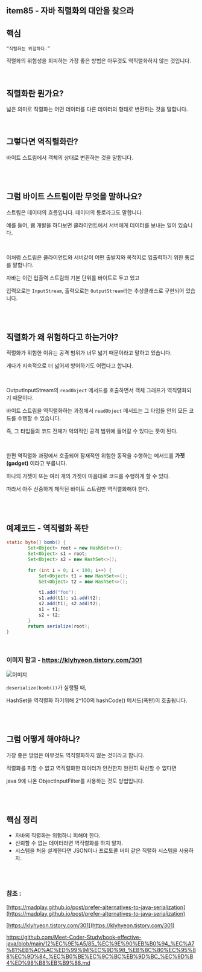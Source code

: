 ## item85 - 자바 직렬화의 대안을 찾으라

## 핵심

```
“직렬화는 위험하다.”
```

직렬화의 위험성을 회피하는 가장 좋은 방법은 아무것도 역직렬화하지 않는 것입니다.

<br>

## 직렬화란 뭔가요?

넓은 의미로 직렬화는 어떤 데이터를 다른 데이터의 형태로 변환하는 것을 말합니다.

<br>

## 그렇다면 역직렬화란?

바이트 스트림에서 객체의 상태로 변환하는 것을 말합니다.

<br><br>

## 그럼 바이트 스트림이란 무엇을 말하나요?

스트림은 데이터의 흐름입니다. 데이터의 통로라고도 말합니다.

예를 들어, 웹 개발을 하다보면 클라이언트에서 서버에게 데이터를 보내는 일이 있습니다.

<br>

이처럼 스트림은 클라이언트와 서버같이 어떤 출발지와 목적지로 입출력하기 위한 통로를 말합니다.

자바는 이런 입출력 스트림의 기본 단위를 바이트로 두고 있고 

입력으로는 `InputStream`, 출력으로는 `OutputStream`라는 추상클래스로 구현되어 있습니다.

<br><br>

## 직렬화가 왜 위험하다고 하는거야?

직렬화가 위험한 이유는 공격 범위가 너무 넓기 때문이라고 말하고 있습니다. 

게다가 지속적으로 더 넓어져 방어하기도 어렵다고 합니다. 

<br>

OutputInputStream의 `readObject` 메서드를 호출하면서 객체 그래프가 역직렬화되기 때문이다.

바이트 스트림을 역직렬화하는 과정에서 `readObject` 메서드는 그 타입들 안의 모든 코드를 수행할 수 있습니다. 

즉, 그 타입들의 코드 전체가 악의적인 공격 범위에 들어갈 수 있다는 뜻이 된다.

<br>

한편 역직렬화 과정에서 호출되어 잠재적인 위험한 동작을 수행하는 메서드를 **가젯(gadget)** 이라고 부릅니다. 

하나의 가젯이 또는 여러 개의 가젯이 마음대로 코드를 수행하게 할 수 있다. 

따라서 아주 신중하게 제작된 바이트 스트림만 역직렬화해야 한다.

<br><br>

## 예제코드 - 역직렬화 폭탄

```java
static byte[] bomb() {
        Set<Object> root = new HashSet<>();
        Set<Object> s1 = root;
        Set<Object> s2 = new HashSet<>();

        for (int i = 0; i < 100; i++) {
            Set<Object> t1 = new HashSet<>();
            Set<Object> t2 = new HashSet<>();

            t1.add("foo");
            s1.add(t1); s1.add(t2);
            s2.add(t1); s2.add(t2);
            s1 = t1;
            s2 = t2;
        }
        return serialize(root);
}
```

<br>

### 이미지 참고 - https://klyhyeon.tistory.com/301 

![이미지](/12강/item85.PNG)

`deserialize(bomb())`가 실행될 때, 

HashSet을 역직렬화 하기위해 2^100의 hashCode() 메서드(폭탄)이 호출됩니다. 

<br><br>

## 그럼 어떻게 해야하나?

가장 좋은 방법은 아무것도 역직렬화하지 않는 것이라고 합니다. 

직렬화를 피할 수 없고 역직렬화한 데이터가 안전한지 완전히 확신할 수 없다면 

java 9에 나온 ObjectInputFilter를 사용하는 것도 방법입니다. 

<br><br>

## 핵심 정리

- 자바의 직렬화는 위험하니 피해야 한다.
- 신뢰할 수 없는 데이터라면 역직렬화를 하지 말자.
- 시스템을 처음 설계한다면 JSON이나 프로토콜 버퍼 같은 직렬화 시스템을 사용하자.



<br><br>

### 참조 : 

[https://madplay.github.io/post/prefer-alternatives-to-java-serialization](https://madplay.github.io/post/prefer-alternatives-to-java-serialization)


[https://klyhyeon.tistory.com/301](https://klyhyeon.tistory.com/301)


https://github.com/Meet-Coder-Study/book-effective-java/blob/main/12%EC%9E%A5/85_%EC%9E%90%EB%B0%94_%EC%A7%81%EB%A0%AC%ED%99%94%EC%9D%98_%EB%8C%80%EC%95%88%EC%9D%84_%EC%B0%BE%EC%9C%BC%EB%9D%BC_%EC%9D%B4%ED%98%B8%EB%B9%88.md